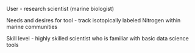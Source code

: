 User - research scientist (marine biologist) 

Needs and desires for tool - track isotopically labeled  Nitrogen within marine communities

Skill level - highly skilled scientist who is familiar with basic data science tools

